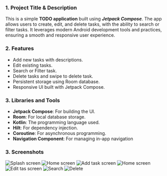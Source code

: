 ### 1. **Project Title & Description**
This is a simple **TODO application** built using **_Jetpack Compose_**. 
The app allows users to create, edit, and delete tasks, with the ability to search or filter tasks. It leverages modern Android development tools and practices, ensuring a smooth and responsive user experience.

### 2. **Features**
- Add new tasks with descriptions.
- Edit existing tasks.
- Search or Filter task.
- Delete tasks and swipe to delete task.
- Persistent storage using Room database.
- Responsive UI built with Jetpack Compose.

### 3. **Libraries and Tools**
- **Jetpack Compose**: For building the UI.
- **Room**: For local database storage.
- **Kotlin**: The programming language used.
- **Hilt**: For dependency injection.
- **Coroutine**: For asynchronous programming.
- **Navigation Component**: For managing in-app navigation

### 3. **Screenshots**
![Splash screen](docs/todo_splash.png)
![Home screen](docs/todo_home_empty_data.png)
![Add task screen](docs/todo_add_task.png)
![Home screen](docs/todo_home_screen.png)
![Edit tas screen](docs/todo_edit_task.png)
![Search](docs/todo_search.png)
![Delete](docs/todo_swipe_to_delete.png)

